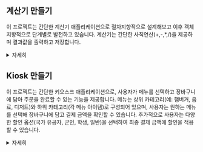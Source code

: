 ## 계산기 만들기

이 프로젝트는 간단한 계산기 애플리케이션으로 절차지향적으로 설계해보고 이후 객체지향적으로 단계별로 발전하고 있습니다.
계산기는 간단한 사칙연산(+,-,*,/)을 제공하며 결과값을 출력하고 저장합니다.

<details>
    <summary>자세히</summary>
  
- - -
### 1. 첫번째 계산기 (절차지향)

* 입력 : 양의 정수를 입력받고, 'Scanner' 클래스를 사용해 사칙연산 기호를 입력받아 계산을 수행합니다.

* 오류 처리 : 잘못된 입력이나 오류가 발생할 경우, 해당 오류 메시지를 출력합니다. 특히 나눗셈에서 분모가 0일 경우 "분모가 0이 될 수 없습니다."를 출력합니다.

* 특징 : 기본적인 사칙연산(덧셈,뺄셈,곱셈,나눗셈)을 지원합니다.

[코드 보기 - cal1](https://github.com/HEEHYUN0221/javapracs/tree/main/cal1)

- - -

### 2. 두번째 계산기

* 설계 : 각 사칙연산(덧셈, 뺄셈, 곱셈, 나눗셈)을 별도의 클래스로 분리하고, 'Calculator' 클래스에서 이를 사용할 수 있도록 설계했습니다.

* 입력 관리 : 'Queue' 자료 구조를 사용하여 연산 기록을 저장합니다.

* 기능 추가 : 가장 먼저 저장된 데이터를 삭제하는 메소드를 'Queue'를 활용해 구현했습니다.

* 캡슐화 : 필드에 직접 접근하지 않도록 'Getter'와 'Setter' 메소드를 구현하여 데이터 보호를 강화했습니다.

* 오류 처리 : 첫 번째 버전과 마찬가지로 오류 처리를 통해 잘못된 입력에 대한 예외 메시지를 출력합니다.

[코드 보기 - cal2](https://github.com/HEEHYUN0221/javapracs/tree/main/cal2)

- - -

### 3. 세번째 계산기 (제네릭, ENUM 활용)

* 입력 : 'double' 타입의 숫자를 입력받아 보다 정밀한 계산이 가능합니다.

* 연산자 관리 : 기존의 사칙연산 기호 대신, ENUM 타입을 사용하여 연산자를 관리합니다. 사용자는 'ADD', 'SUB', 'MUL','DIV'와 같은 키워드를 대소문자 구분 없이 입력할 수 있습니다.

* 사칙연산 통합 : 별도의 클래스로 분리했던 사칙연산을 하나의 'ENUM' 타입으로 통합하여 관리합니다. 이를 통해 코드가 간결해지고 유지보수가 용이해졌습니다.

* 결과값 비교 기능 : 연산 후 저장된 결과값이 있을 경우, 현재 연산의 결과값보다 큰 값을 출력하는 기능을 추가했습니다. 이 기능은 람다(Lambda)와 스트림(Stream) API를 활용하여 구현되었습니다.

* 제네릭 타입 : 'ArithmeticCalculator' 클래스는 피연산자를 여러 타입으로 받을 수 있도록 제네릭 타입으로 변경되었습니다. 이를 통해 다양한 데이터 타입에 대해 유연하게 계산을 수행할 수 있습니다.

[코드 보기 - cal3](https://github.com/HEEHYUN0221/javapracs/tree/main/cal3)

- - -

### 4. 네번째 계산기(가장 초기 계산기 구현)

* 입력 : 사용자는 하나의 문자열로 연산식을 입력합니다. 예를 들어 '5+3' 같은 형식으로 입력하게 됩니다. 이 때 연산자 분리를 위해 정규식을 사용합니다.

* 연산 수행 : Calculator 클래스는 각 연산을 처리하는 역할을 합니다. 연산자는 문자열로 전달되며, 이를 기반으로 사칙연산을 수행하는 개별 클래스를 호출합니다.

* 사칙연산 클래스 : 각 연산 클래스는 AddOperation, SubstractOperation, MultiplyOperation, DivideOperation 으로 각각의 연산을 담당하는 메소드를 가지고 있습니다.

* 오류 처리 : 잘못된 연산자가 입력되었을 경우 "Invalid operator"라는 메시지를 출력합니다.

[코드 보기 - step3](https://github.com/HEEHYUN0221/javapracs/tree/main/step3)

- - -

### 5. 다섯번째 계산기 (추상 클래스 활용)

* 추상 클래스 활용 : AbstractOperation 이라는 추상 클래스를 정의하고, 각 연산(AddOperation, SubstractOperation, MultiplyOperation, DivideOperation)이 이를 상속받아 구체적인 연산 로직을 구현합니다.

* 코드 확장 : Calculator 클래스는 AbstractOperation 객체를 받아 연산을 수행하며, 사용자는 어떤 연산이든 쉽게 확장할 수 있습니다.

* 코드 간소화 : 이전 버전에서는 각 연산마다 조건문(if-else)으로 처리했으나, 이번 버전에서는 추상 클래스와 다형성을 활용하여 이러한 조건문을 제거했습니다. 각 연산은 해당 연산에 맞는 클래스를 인스턴스화하여 처리되므로 코드가 훨씬 간결해졌습니다.

[코드 보기 - step4](https://github.com/HEEHYUN0221/javapracs/tree/main/step4)

- - -

### 6. 여섯번째 계산기 (입력 처리 분리, 예외 처리 추가)

* 입력 처리 분리 : 메인 클래스에서 입력을 직접 처리하던 부분이 'Calculator'클래스로 분리되었습니다. 이를 통해 메인 클래스는 계산기 실행의 흐름만 담당하고, 입력과 관련된 로직은 별도의 클래스로 위임되어 코드의 응집도가 높아졌습니다.

* 예외 처리 : 잘못된 입력이나 예상치 못한 오류가 발생할 경우, BadInputException을 통해 예외 처리를 수행합니다. 특히 숫자가 아닌 값이 입력되거나, 허용되지 않은 연산자가 입력될 때 적절한 예외 메시지를 출력합니다. InputMismatchException과 같은 표준 예외를 처리하여 사용자에게 명확한 오류 메시지를 제공하고 프로그램이 중단되지 않도록 했습니다.

* 입력값 검증 : Parser 클래스에서 사용자가 입력한 값이 올바른지 정규식을 통해 확인합니다. 사용자가 입력한 값이 올바르면 값들을 Calculator 객체에 설정하고 모든 입력이 완료되면 executeCalculator() 메소드를 통해 계산을 실행합니다. 해당 메소드는 내부적으로 Calculator 객체의 calculate() 메소드를 호출하여 결과값을 반환합니다.

[코드 보기 - step5](https://github.com/HEEHYUN0221/javapracs/tree/main/step5)

</details>

## Kiosk 만들기

이 프로젝트는 간단한 키오스크 애플리케이션으로, 사용자가 메뉴를 선택하고 장바구니에 담아 주문을 완료할 수 있는 기능을 제공합니다. 메뉴는 상위 카테고리(예: 햄버거, 음료, 디저트)와 하위 카테고리(각 메뉴 아이템)로 구성되어 있으며, 사용자는 원하는 메뉴를 선택해 장바구니에 담고 결제 금액을 확인할 수 있습니다. 추가적으로 사용자는 다양한 할인 옵션(국가 유공자, 군인, 학생, 일반)을 선택하여 최종 결제 금액에 할인을 적용할 수 있습니다.

<details>
    <summary>자세히</summary>

### 1. 첫번째 키오스크
* 햄버거 메뉴 출력

* 사용자 입력 처리(숫자 입력)

* 잘못된 입력에 대한 예외 처리 : 숫자가 아닌 값을 입력했을 때 'InputMismatchException' 처리, 메뉴 번호 범위(0-4)를 벗어난 값을 입력했을 때 메시지 출력

* 0을 입력하면 프로그램 종료

[코드 보기 - kiosk-1](https://github.com/HEEHYUN0221/javapracs/tree/main/questkiosk/s1)


  
```mermaid
classDiagram
    class KioskMain {
        +main(String[] args) void
    }

    class MenuItem {
        -String menuName
        -double menuPrice
        -String menuDescription
        +MenuItem(String menuName, double menuPrice, String menuDescription)
        +toString() String
    }

    KioskMain --> MenuItem : "사용"
 ````




- - -

### 2. 두번째 키오스크

* 메뉴 데이터 초기화 : KioskMain 클래스에서 MenuItem 객체를 생성하고 리스트에 추가합니다, 메뉴 리스트는 Kiosk 클래스에 전달 됩니다.

* 키오스크 실행 : Kiosk 클래스는 전달 받은 메뉴 리스트를 출력하고 사용자 입력을 처리합니다.

[코드 보기 - kiosk-2](https://github.com/HEEHYUN0221/javapracs/tree/main/questkiosk/s3)

```mermaid
classDiagram
    class KioskMain {
        +main(String[] args) void
    }

    class Kiosk {
        -List~MenuItem~ menus
        +Kiosk(List~MenuItem~ menus)
        +start() void
    }

    class MenuItem {
        -String menuName
        -double menuPrice
        -String menuDescription
        +MenuItem(String menuName, double menuPrice, String menuDescription)
        +toString() String
    }

    KioskMain --> Kiosk : "사용"
    Kiosk --> MenuItem : "사용"
 ````



### 3. 세번째 키오스크

* 메인 메뉴 기능 : 햄버거뿐만 아니라 다양한 메뉴를 추가할 수 있도록 설계

* 카테고리 기능 : 다양한 메뉴 카테고리 관리, 카테고리별로 하위 메뉴를 출력 및 선택 가능

[코드 보기 -kiosk-3](https://github.com/HEEHYUN0221/javapracs/tree/main/questkiosk/s4)


```mermaid
classDiagram
    class Kiosk {
        -List~Menu~ menus
        +Kiosk(Menu menus)
        +addMenu(Menu menus) void
        +start() void
    }

    class Menu {
        -String category
        -List~MenuItem~ menus
        +Menu(String category, List~MenuItem~ menuItem)
        +printMenus() void
        +getCategory() String
        +getMenus() List~MenuItem~
    }

    class MenuItem {
        -String menuName
        -double menuPrice
        -String menuDescription
        +MenuItem(String menuName, double menuPrice, String menuDescription)
        +toString() String
    }

    Kiosk --> Menu : "사용"
    Menu --> MenuItem : "포함"
 ````


    

### 4. 네번째 키오스크

* 장바구니 기능 추가 : 장바구니에 담긴 항목과 총 금액을 확인할 수 있습니다.

* 주문 기능 : 주문을 하면 총 금액을 출력하고, 주문 완료시 장바구니를 초기화합니다.

[코드 보기 - kiosk-4](https://github.com/HEEHYUN0221/javapracs/tree/main/questkiosk/s5)

```mermaid
classDiagram
    class Kiosk {
        - List~Menu~ menus
        - Basket basket
        + Kiosk(Menu menus)
        + addMenu(Menu menus)
        + start()
    }

    class Menu {
        - String category
        - List~MenuItem~ menus
        + Menu(String category, List~MenuItem~ menuItem)
        + printMenus()
        + getCategory() : String
        + getMenus() : List~MenuItem~
    }

    class MenuItem {
        - String menuName
        - double menuPrice
        - String menuDescription
        + MenuItem(String menuName, double menuPrice, String menuDescription)
        + getMenuName() : String
        + getMenuPrice() : double
    }

    class Basket {
        - HashMap~MenuItem, Integer~ mapList
        + Basket()
        + addBasket(MenuItem selectItem)
        + calAmount() : double
        + allRemoveBasket()
    }

    Kiosk "1" --> "*" Menu
    Menu "1" --> "*" MenuItem
    Kiosk "1" --> "1" Basket

````

### 5.마지막 키오스크

* 할인율 적용 : Enum을 사용하여 사용자별 할인율 적용

[코드 보기 -kiosk-5](https://github.com/HEEHYUN0221/javapracs/tree/main/questkiosk/s6)

```mermaid
classDiagram
    class Kiosk {
        - List~Menu~ menus
        - Basket basket
        + Kiosk(Menu menus)
        + addMenu(Menu menus)
        + start()
    }

    class Menu {
        - String category
        - List~MenuItem~ menus
        + Menu(String category, List~MenuItem~ menuItem)
        + printMenus()
        + getCategory() : String
        + getMenus() : List~MenuItem~
    }

    class MenuItem {
        - String menuName
        - double menuPrice
        - String menuDescription
        + MenuItem(String menuName, double menuPrice, String menuDescription)
        + getMenuName() : String
        + getMenuPrice() : double
    }

    class Basket {
        - HashMap~MenuItem, Integer~ mapList
        + Basket()
        + addBasket(MenuItem selectItem)
        + calAmount() : double
        + allRemoveBasket()
    }

    class Discount {
        <<enumeration>>
        NATIONAL_MERIT
        SOLDIER
        STUDENT
        ORDINARY_PERSON
        + getDiscount(double totalPrice) : double
        + getIndex() : int
    }

    Kiosk "1" --> "*" Menu
    Menu "1" --> "*" MenuItem
    Kiosk "1" --> "1" Basket
````

</details>
